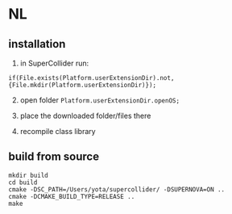 # NL

## installation

1. in SuperCollider run:

```
if(File.exists(Platform.userExtensionDir).not, {File.mkdir(Platform.userExtensionDir)});
```
2. open folder
`Platform.userExtensionDir.openOS;`

3. place the downloaded folder/files there

4. recompile class library


## build from source
```
mkdir build
cd build
cmake -DSC_PATH=/Users/yota/supercollider/ -DSUPERNOVA=ON ..
cmake -DCMAKE_BUILD_TYPE=RELEASE ..
make
```
